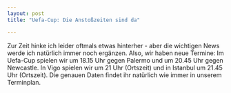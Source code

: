 ```yaml
---
layout: post
title: "Uefa-Cup: Die Anstoßzeiten sind da"

---
```


Zur Zeit hinke ich leider oftmals etwas hinterher - aber die wichtigen News werde ich natürlich immer noch ergänzen. Also, wir haben neue Termine: Im Uefa-Cup spielen wir um 18.15 Uhr gegen Palermo und um 20.45 Uhr gegen Newcastle. In Vigo spielen wir um 21 Uhr (Ortszeit) und in Istanbul um 21.45 Uhr (Ortszeit). Die genauen Daten findet ihr natürlich wie immer in unserem Terminplan.


